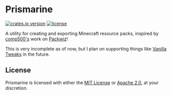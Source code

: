# Prismarine

[![crates.io version](https://img.shields.io/crates/v/prismarine?label=crates.io)](https://crates.io/crates/prismarine)
[![license](https://img.shields.io/crates/l/prismarine)](/LICENSE)

A utility for creating and exporting Minecraft resource packs, inspired by
[comp500's](https://github.com/comp500) work on [Packwiz](https://github.com/packwiz/packwiz)!

This is very incomplete as of now, but I plan on supporting things like
[Vanilla Tweaks](https://vanillatweaks.net/) in the future.

## License

Prismarine is licensed with either the [MIT License](/LICENSE-MIT) or
[Apache 2.0](/LICENSE-APACHE), at your discretion.
